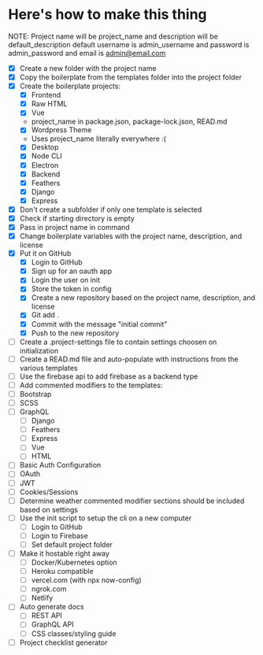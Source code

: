# Here's how to make this thing

NOTE: Project name will be project_name and description will be default_description default username is admin_username and password is admin_password and email is admin@email.com



* [x] Create a new folder with the project name
* [x] Copy the boilerplate from the templates folder into the project folder
* [x] Create the boilerplate projects:
  * [x] Frontend
   * [x] Raw HTML
   * [x] Vue
    - project_name in package.json, package-lock.json, READ.md
   * [x] Wordpress Theme
    - Uses project_name literally everywhere :(
  * [x] Desktop
   * [x] Node CLI
   * [x] Electron
  * [x] Backend
   * [x] Feathers
   * [x] Django
   * [x] Express
* [x] Don't create a subfolder if only one template is selected
* [x] Check if starting directory is empty
* [x] Pass in project name in command
* [x] Change boilerplate variables with the project name, description, and license
* [x] Put it on GitHub
  * [x] Login to GitHub
  * [x] Sign up for an oauth app
  * [x] Login the user on init
  * [x] Store the token in config
  * [x] Create a new repository based on the project name, description, and license
  * [x] Git add .
  * [x] Commit with the message "initial commit"
  * [x] Push to the new repository
* [ ] Create a .project-settings file to contain settings choosen on initialization
* [ ] Create a READ.md file and auto-populate with instructions from the various templates
* [ ] Use the firebase api to add firebase as a backend type
* [ ] Add commented modifiers to the templates:
 * [ ] Bootstrap
 * [ ] SCSS
 * [ ] GraphQL
   * [ ] Django
   * [ ] Feathers
   * [ ] Express
   * [ ] Vue
   * [ ] HTML
 * [ ] Basic Auth Configuration
  * [ ] OAuth
  * [ ] JWT
  * [ ] Cookies/Sessions
* [ ] Determine weather commented modifier sections should be included based on settings
* [ ] Use the init script to setup the cli on a new computer
  * [ ] Login to GitHub
  * [ ] Login to Firebase
  * [ ] Set default project folder
* [ ] Make it hostable right away
  * [ ] Docker/Kubernetes option
  * [ ] Heroku compatible
  * [ ] vercel.com (with npx now-config)
  * [ ] ngrok.com
  * [ ] Netlify
* [ ] Auto generate docs
  * [ ] REST API
  * [ ] GraphQL API
  * [ ] CSS classes/styling guide
* [ ] Project checklist generator

